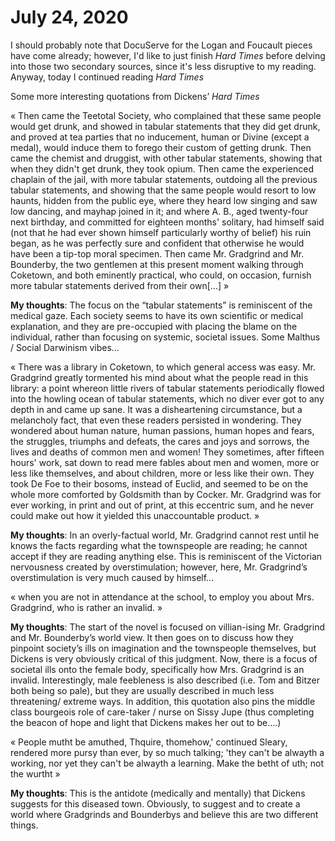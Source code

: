 
# July 24, 2020

I should probably note that DocuServe for the Logan and Foucault pieces have come already; however, I'd like to just finish *Hard Times* before delving into those two secondary sources, since it's less disruptive to my reading. Anyway, today I continued reading *Hard Times*

Some more interesting quotations from Dickens’ *Hard Times*

« Then came the Teetotal Society, who complained that these same people would get drunk, and showed in tabular statements that they did get drunk, and proved at tea parties that no inducement, human or Divine (except a medal), would induce them to forego their custom of getting drunk. Then came the chemist and druggist, with other tabular statements, showing that when they didn't get drunk, they took opium. Then came the experienced chaplain of the jail, with more tabular statements, outdoing all the previous tabular statements, and showing that the same people would resort to low haunts, hidden from the public eye, where they heard low singing and saw low dancing, and mayhap joined in it; and where A. B., aged twenty-four next birthday, and committed for eighteen months' solitary, had himself said (not that he had ever shown himself particularly worthy of belief) his ruin began, as he was perfectly sure and confident that otherwise he would have been a tip-top moral specimen. Then came Mr. Gradgrind and Mr. Bounderby, the two gentlemen at this present moment walking through Coketown, and both eminently practical, who could, on occasion, furnish more tabular statements derived from their own[…] »

**My thoughts**: The focus on the “tabular statements” is reminiscent of the medical gaze. Each society seems to have its own scientific or medical explanation, and they are pre-occupied with placing the blame on the individual, rather than focusing on systemic, societal issues. Some Malthus / Social Darwinism vibes…



« There was a library in Coketown, to which general access was easy. Mr. Gradgrind greatly tormented his mind about what the people read in this library: a point whereon little rivers of tabular statements periodically flowed into the howling ocean of tabular statements, which no diver ever got to any depth in and came up sane. It was a disheartening circumstance, but a melancholy fact, that even these readers persisted in wondering. They wondered about human nature, human passions, human hopes and fears, the struggles, triumphs and defeats, the cares and joys and sorrows, the lives and deaths of common men and women! They sometimes, after fifteen hours' work, sat down to read mere fables about men and women, more or less like themselves, and about children, more or less like their own. They took De Foe to their bosoms, instead of Euclid, and seemed to be on the whole more comforted by Goldsmith than by Cocker. Mr. Gradgrind was for ever working, in print and out of print, at this eccentric sum, and he never could make out how it yielded this unaccountable product. »

**My thoughts**: In an overly-factual world, Mr. Gradgrind cannot rest until he knows the facts regarding what the townspeople are reading; he cannot accept if they are reading anything else. This is reminiscent of the Victorian nervousness created by overstimulation; however, here, Mr. Gradgrind’s overstimulation is very much caused by himself…



« when you are not in attendance at the school, to employ you about Mrs. Gradgrind, who is rather an invalid. »

**My thoughts**: The start of the novel is focused on villian-ising Mr. Gradgrind and Mr. Bounderby’s world view. It then goes on to discuss how they pinpoint society’s ills on imagination and the townspeople themselves, but Dickens is very obviously critical of this judgment. Now, there is a focus of societal ills onto the female body, specifically how Mrs. Gradgrind is an invalid. Interestingly, male feebleness is also described (i.e. Tom and Bitzer both being so pale), but they are usually described in much less threatening/ extreme ways. In addition, this quotation also pins the middle class bourgeois role of care-taker / nurse on Sissy Jupe (thus completing the beacon of hope and light that Dickens makes her out to be….)



« People mutht be amuthed, Thquire, thomehow,' continued Sleary, rendered more pursy than ever, by so much talking; 'they can't be alwayth a working, nor yet they can't be alwayth a learning. Make the betht of uth; not the wurtht »

**My thoughts**: This is the antidote (medically and mentally) that Dickens suggests for this diseased town. Obviously, to suggest and to create a world where Gradgrinds and Bounderbys and believe this are two different things.
